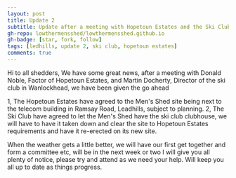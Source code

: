 ```yaml
---
layout: post
title: Update 2
subtitle: Update after a meeting with Hopetoun Estates and the Ski Club
gh-repo: lowthermensshed/lowthermensshed.github.io
gh-badge: [star, fork, follow]
tags: [ledhills, update 2, ski club, hopetoun estates]
comments: true
---
```


Hi to all shedders, 
We have some great news, after a meeting with Donald Noble, Factor of Hopetoun Estates, and Martin Docherty, Director of the ski club in Wanlockhead, we have been given the go ahead 

1, The Hopetoun Estates have agreed to the Men's Shed site being next to the telecom building in Ramsay Road, Leadhills, subject to planning.
2, The Ski Club have agreed to let the Men's Shed have the ski club clubhouse, we will have to have it taken down and clear the site to Hopetoun Estates requirements and have it re-erected on its new site.

When the weather gets a little better, we will have our first get together and form a committee etc, will be in the next week or two I will give you all plenty of notice, please try and attend as we need your help.
Will keep you all up to date as things progress.
